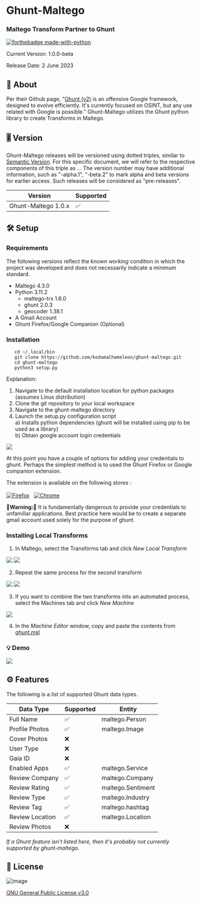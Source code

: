 # Ghunt-Maltego
### Maltego Transform Partner to Ghunt 

[![forthebadge made-with-python](http://ForTheBadge.com/images/badges/made-with-python.svg)](https://www.python.org/)

Current Version: 1.0.0-beta 

Release Date: 2 June 2023

## 💎 About

Per their Github page, "[Ghunt (v2)](https://github.com/mxrch/GHunt) is an offensive Google framework, designed to evolve efficiently.
It's currently focused on OSINT, but any use related with Google is possible." Ghunt-Maltego utilizes the Ghunt python library to create Transforms in Maltego.

## 🎚️ Version
Ghunt-Maltego releases will be versioned using dotted triples, similar to [Semantic Version](http://semver.org/). For this specific document, we will refer to the respective components of this triple as <major>.<minor>.<patch>. The version number may have additional information, such as "-alpha.1", "-beta.2" to mark alpha and beta versions for earlier access. Such releases will be considered as "pre-releases".
   
| Version                          | Supported          |
|----------------------------------|--------------------| 
| Ghunt-Maltego 1.0.x              | :white_check_mark: |

## 🛠️ Setup
### Requirements
The following versions reflect the *known working* condition in which the project was developed and does not necessarily indicate a minimum standard.
- Maltego 4.3.0
- Python 3.11.2
   - maltego-trx 1.6.0
   - ghunt 2.0.3
   - geocoder 1.38.1
 - A Gmail Account
 - Ghunt Firefox/Google Companion (Optional)
   
### Installation
```
   cd ~/.local/bin
   git clone https://github.com/kodamaChameleon/ghunt-maltego.git
   cd ghunt-maltego
   python3 setup.py
```
Explanation:
1) Navigate to the default installation location for python packages (assumes Linux distribution)
2) Clone the git repository to your local workspace
3) Navigate to the ghunt-maltego directory
4) Launch the setup.py configuration script  
   a) Installs python dependencies (ghunt will be installed using pip to be used as a library)  
   b) Obtain google account login credentials  
   
<img src="img/ghunt_login.png">

At this point you have a couple of options for adding your credentials to ghunt. Perhaps the simplest method is to used the Ghunt Firefox or Google companion extension.
   
The extension is available on the following stores :\
\
[![Firefox](https://files.catbox.moe/5g2ld5.png)](https://addons.mozilla.org/en-US/firefox/addon/ghunt-companion/)&nbsp;&nbsp;&nbsp;[![Chrome](https://storage.googleapis.com/web-dev-uploads/image/WlD8wC6g8khYWPJUsQceQkhXSlv1/UV4C4ybeBTsZt43U4xis.png)](https://chrome.google.com/webstore/detail/ghunt-companion/dpdcofblfbmmnikcbmmiakkclocadjab)
   
🚨**Warning:**🚨 It is fundamentally dangerous to provide your credentials to unfamiliar applications. Best practice here would be to create a separate gmail account used solely for the purpose of ghunt.

### Installing Local Transforms
1) In Maltego, select the Transforms tab and click *New Local Transform*

<img src="img/ghuntFromEmail_config.PNG">
   
<img src="img/ghuntFromEmail_cmd.PNG">
   
 2) Repeat the same process for the second transform
   
 <img src="img/ghuntToReviews_config.PNG"> 
   
 <img src="img/ghuntToReviews_cmd.PNG"> 
   
 3) If you want to combine the two transforms into an automated process, select the Machines tab and click *New Machine*
   
 <img src="img/ghuntMachine_config.PNG" style="text-align: center;"> 
   
 4) In the *Machine Editor* window, copy and paste the contents from [ghunt.msl](./machines/ghunt.msl)
   
### 💡 Demo

<img src="img/ghunt.gif">  
   
##  ⚙️ Features
The following is a list of supported Ghunt data types.
   
| Data Type       | Supported  |Entity             |
|-----------------|------------|-------------------| 
| Full Name       | ✅         | maltego.Person    |
| Profile Photos  | ✅         | maltego.Image     |
| Cover Photos    | ❌         |                   |
| User Type       | ❌         |                   |
| Gaia ID         | ❌         |                   |
| Enabled Apps    | ✅         |maltego.Service    |
| Review Company  | ✅         |maltego.Company    |
| Review Rating   | ✅         |maltego.Sentiment  |
| Review Type     | ✅         |maltego.Industry   |
| Review Tag      | ✅         |maltego.hashtag    |
| Review Location | ✅         |maltego.Location   |
| Review Photos   | ❌         |                   |
   
*If a Ghunt feature isn't listed here, then it's probably not currently supported by ghunt-maltego.*
   
## 📜 License
![image](https://img.shields.io/badge/License-GNU%20GPL-blue)

[GNU General Public License v3.0](https://www.gnu.org/licenses/gpl-3.0.fr.html)
